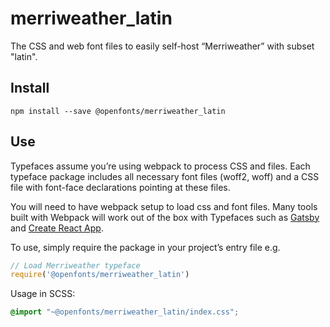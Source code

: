 
# merriweather_latin

The CSS and web font files to easily self-host “Merriweather” with subset "latin".

## Install

`npm install --save @openfonts/merriweather_latin`

## Use

Typefaces assume you’re using webpack to process CSS and files. Each typeface
package includes all necessary font files (woff2, woff) and a CSS file with
font-face declarations pointing at these files.

You will need to have webpack setup to load css and font files. Many tools built
with Webpack will work out of the box with Typefaces such as [Gatsby](https://github.com/gatsbyjs/gatsby)
and [Create React App](https://github.com/facebookincubator/create-react-app).

To use, simply require the package in your project’s entry file e.g.

```javascript
// Load Merriweather typeface
require('@openfonts/merriweather_latin')
```

Usage in SCSS:
```scss
@import "~@openfonts/merriweather_latin/index.css";
```
